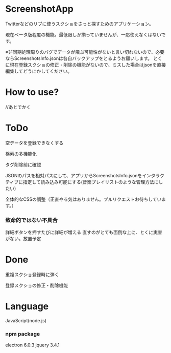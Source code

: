 # ScreenshotApp

Twitterなどのリプに使うスクショをさっと探すためのアプリケーション。

現在ベータ版程度の機能。最低限しか揃っていませんが、一応使えなくはないです。

※非同期処理周りのバグでデータが飛ぶ可能性がないと言い切れないので、必要ならScreenshotsInfo.jsonは各自バックアップをとるようお願いします。
とくに現在登録スクショの修正・削除の機能がないので、ミスした場合はjsonを直接編集してどうにかしてください。

# How to use?

//あとでかく

# ToDo

空データを登録できなくする

検索の多機能化

タグ削除前に確認

JSONのパスを相対パスにして、アプリからScreenshotsInfo.jsonをインタラクティブに指定して読み込み可能にする(音楽プレイリストのような管理方法にしたい)

全体的なCSSの調整（正直やる気はありません。プルリクエストお待ちしています。）

### 致命的ではない不具合

詳細ボタンを押すたびに詳細が増える
  直すのがとても面倒な上に、とくに実害がない。放置予定

# Done

重複スクショ登録時に弾く

登録スクショの修正・削除機能

# Language

JavaScript(node.js)

### npm package
electron 6.0.3
jquery 3.4.1